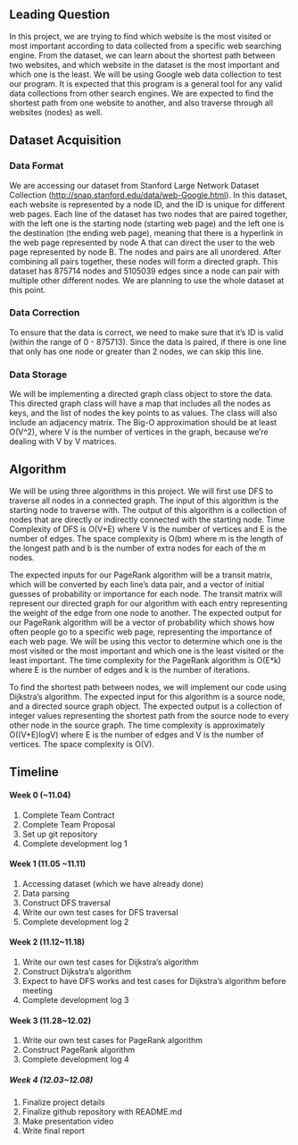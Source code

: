## Leading Question 

In this project, we are trying to find which website is the most visited or most important according to data collected from a specific web searching engine. From the dataset, we can learn about the shortest path between two websites, and which website in the dataset is the most important and which one is the least. We will be using Google web data collection to test our program. It is expected that this program is a general tool for any valid data collections from other search engines. We are expected to find the shortest path from one website to another, and also traverse through all websites (nodes) as well.

## Dataset Acquisition

### Data Format

We are accessing our dataset from Stanford Large Network Dataset Collection (http://snap.stanford.edu/data/web-Google.html). In this dataset, each website is represented by a node ID, and the ID is unique for different web pages. Each line of the dataset has two nodes that are paired together, with the left one is the starting node (starting web page) and the left one is the destination (the ending web page), meaning that there is a hyperlink in the web page represented by node A that can direct the user to the web page represented by node B. The nodes and pairs are all unordered. After combining all pairs together, these nodes will form a directed graph. This dataset has 875714 nodes and 5105039 edges since a node can pair with multiple other different nodes. We are planning to use the whole dataset at this point. 

### Data Correction

To ensure that the data is correct, we need to make sure that it’s ID is valid (within the range of 0 - 875713). Since the data is paired, if there is one line that only has one node or greater than 2 nodes, we can skip this line.

### Data Storage

We will be implementing a directed graph class object to store the data. This directed graph class will have a map that includes all the nodes as keys, and the list of nodes the key points to as values. The class will also include an adjacency matrix.
The Big-O approximation should be at least O(V^2), where V is the number of vertices in the graph, because we’re dealing with V by V matrices.

## Algorithm

We will be using three algorithms in this project. We will first use DFS to traverse all nodes in a connected graph. The input of this algorithm is the starting node to traverse with. The output of this algorithm is a collection of nodes that are directly or indirectly connected with the starting node. Time Complexity of DFS is O(V+E) where V is the number of vertices and E is the number of edges. The space complexity is O(bm) where m is the length of the longest path and b is the number of extra nodes for each of the m nodes.

The expected inputs for our PageRank algorithm will be a transit matrix, which will be converted by each line’s data pair, and a vector of initial guesses of probability or importance for each node. The transit matrix will represent our directed graph for our algorithm with each entry representing the weight of the edge from one node to another. The expected output for our PageRank algorithm will be a vector of probability which shows how often people go to a specific web page, representing the importance of each web page. We will be using this vector to determine which one is the most visited or the most important and which one is the least visited or the least important. The time complexity for the PageRank algorithm is O(E*k) where E is the number of edges and k is the number of iterations.

To find the shortest path between nodes, we will implement our code using Dijkstra’s algorithm. The expected input for this algorithm is a source node, and a directed source graph object. The expected output is a collection of integer values representing the shortest path from the source node to every other node in the source graph. The time complexity is approximately O((V+E)logV) where E is the number of edges and V is the number of vertices. The space complexity is O(V).


## Timeline
#### Week 0 (~11.04)
1. Complete Team Contract
2. Complete Team Proposal
3. Set up git repository
4. Complete development log 1
#### Week 1 (11.05 ~11.11)
1. Accessing dataset (which we have already done)
2. Data parsing
3. Construct DFS traversal
4. Write our own test cases for DFS traversal
5. Complete development log 2
#### Week 2 (11.12~11.18)
1. Write our own test cases for Dijkstra’s algorithm
2. Construct Dijkstra’s algorithm
3. Expect to have DFS works and test cases for Dijkstra’s algorithm before meeting
4. Complete development log 3
#### Week 3 (11.28~12.02)
1. Write our own test cases for PageRank algorithm
2. Construct PageRank algorithm
3. Complete development log 4
##### Week 4 (12.03~12.08)
1. Finalize project details
2. Finalize github repository with README.md
3. Make presentation video
4. Write final report

